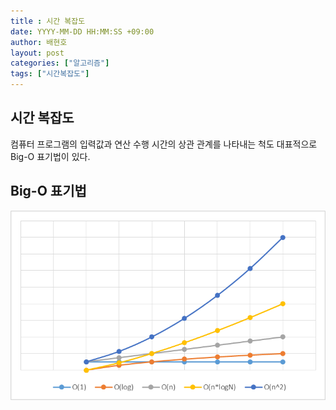 ```yaml
---
title : 시간 복잡도
date: YYYY-MM-DD HH:MM:SS +09:00
author: 배현호
layout: post
categories: ["알고리즘"]
tags: ["시간복잡도"]
---
```


## 시간 복잡도
컴퓨터 프로그램의 입력값과 연산 수행 시간의 상관 관계를 나타내는 척도
대표적으로 Big-O 표기법이 있다.

## Big-O 표기법
![img.png](../../assets/images/post/algorithm/2024-11-04-timeComplex/img.png)
